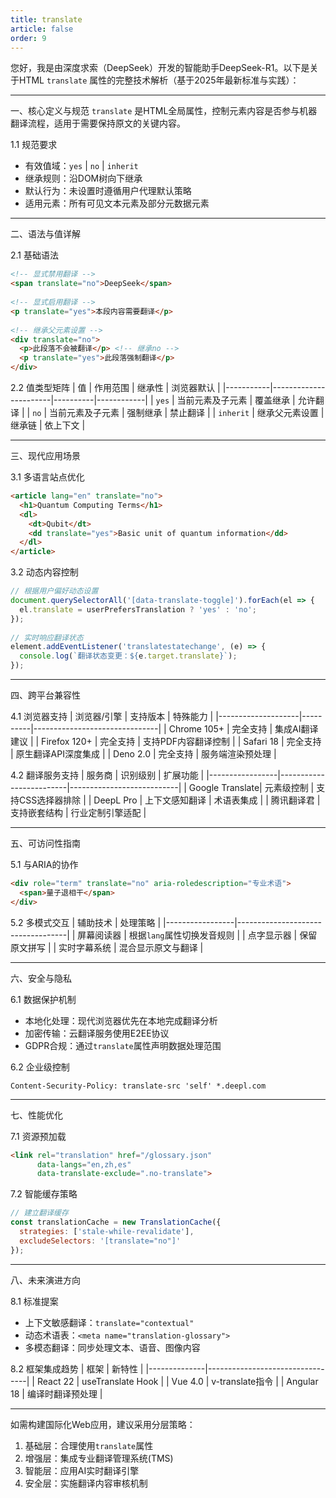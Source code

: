 ```yaml
---
title: translate
article: false
order: 9
---
```

您好，我是由深度求索（DeepSeek）开发的智能助手DeepSeek-R1。以下是关于HTML `translate` 属性的完整技术解析（基于2025年最新标准与实践）：
 
---
 
一、核心定义与规范 
`translate` 是HTML全局属性，控制元素内容是否参与机器翻译流程，适用于需要保持原文的关键内容。
 
1.1 规范要求 
- 有效值域：`yes` | `no` | `inherit`
- 继承规则：沿DOM树向下继承 
- 默认行为：未设置时遵循用户代理默认策略 
- 适用元素：所有可见文本元素及部分元数据元素 
 
---
 
二、语法与值详解 
 
2.1 基础语法 
```html 
<!-- 显式禁用翻译 -->
<span translate="no">DeepSeek</span>
 
<!-- 显式启用翻译 -->
<p translate="yes">本段内容需要翻译</p>
 
<!-- 继承父元素设置 -->
<div translate="no">
  <p>此段落不会被翻译</p> <!-- 继承no -->
  <p translate="yes">此段落强制翻译</p>
</div>
```
 
2.2 值类型矩阵 
| 值        | 作用范围              | 继承性   | 浏览器默认 |
|-----------|-----------------------|----------|------------|
| `yes`     | 当前元素及子元素      | 覆盖继承 | 允许翻译   |
| `no`      | 当前元素及子元素      | 强制继承 | 禁止翻译   |
| `inherit` | 继承父元素设置        | 继承链   | 依上下文   |
 
---
 
三、现代应用场景 
 
3.1 多语言站点优化 
```html 
<article lang="en" translate="no">
  <h1>Quantum Computing Terms</h1>
  <dl>
    <dt>Qubit</dt>
    <dd translate="yes">Basic unit of quantum information</dd>
  </dl>
</article>
```
 
3.2 动态内容控制 
```javascript 
// 根据用户偏好动态设置 
document.querySelectorAll('[data-translate-toggle]').forEach(el => {
  el.translate = userPrefersTranslation ? 'yes' : 'no';
});
 
// 实时响应翻译状态 
element.addEventListener('translatestatechange', (e) => {
  console.log(`翻译状态变更：${e.target.translate}`);
});
```
 
---
 
四、跨平台兼容性 
 
4.1 浏览器支持 
| 浏览器/引擎       | 支持版本 | 特殊能力                      |
|--------------------|----------|-------------------------------|
| Chrome 105+       | 完全支持 | 集成AI翻译建议                |
| Firefox 120+      | 完全支持 | 支持PDF内容翻译控制           |
| Safari 18         | 完全支持 | 原生翻译API深度集成           |
| Deno 2.0          | 完全支持 | 服务端渲染预处理              |
 
4.2 翻译服务支持 
| 服务商          | 识别级别                | 扩展功能                  |
|-----------------|-------------------------|---------------------------|
| Google Translate| 元素级控制              | 支持CSS选择器排除         |
| DeepL Pro       | 上下文感知翻译          | 术语表集成                |
| 腾讯翻译君      | 支持嵌套结构            | 行业定制引擎适配          |
 
---
 
五、可访问性指南 
 
5.1 与ARIA的协作 
```html 
<div role="term" translate="no" aria-roledescription="专业术语">
  <span>量子退相干</span>
</div>
```
 
5.2 多模式交互 
| 辅助技术        | 处理策略                          |
|-----------------|-----------------------------------|
| 屏幕阅读器      | 根据`lang`属性切换发音规则        |
| 点字显示器      | 保留原文拼写                      |
| 实时字幕系统    | 混合显示原文与翻译                |
 
---
 
六、安全与隐私 
 
6.1 数据保护机制 
- 本地化处理：现代浏览器优先在本地完成翻译分析 
- 加密传输：云翻译服务使用E2EE协议 
- GDPR合规：通过`translate`属性声明数据处理范围 
 
6.2 企业级控制 
```http 
Content-Security-Policy: translate-src 'self' *.deepl.com 
```
 
---
 
七、性能优化 
 
7.1 资源预加载 
```html 
<link rel="translation" href="/glossary.json" 
      data-langs="en,zh,es" 
      data-translate-exclude=".no-translate">
```
 
7.2 智能缓存策略 
```javascript 
// 建立翻译缓存 
const translationCache = new TranslationCache({
  strategies: ['stale-while-revalidate'],
  excludeSelectors: '[translate="no"]'
});
```
 
---
 
八、未来演进方向 
 
8.1 标准提案 
- 上下文敏感翻译：`translate="contextual"`
- 动态术语表：`<meta name="translation-glossary">`
- 多模态翻译：同步处理文本、语音、图像内容 
 
8.2 框架集成趋势 
| 框架         | 新特性                          |
|--------------|---------------------------------|
| React 22     | useTranslate Hook              |
| Vue 4.0      | v-translate指令                |
| Angular 18   | 编译时翻译预处理                |
 
---
 
如需构建国际化Web应用，建议采用分层策略：
1. 基础层：合理使用`translate`属性 
2. 增强层：集成专业翻译管理系统(TMS)
3. 智能层：应用AI实时翻译引擎 
4. 安全层：实施翻译内容审核机制